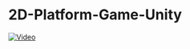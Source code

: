 # 2D-Platform-Game-Unity

[![Video](http://img.youtube.com/vi/H7A02MBG63c/0.jpg)](http://www.youtube.com/watch?v=H7A02MBG63c "Video Title")

